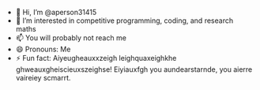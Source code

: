 - 👋 Hi, I’m @aperson31415
- 👀 I’m interested in competitive programming, coding, and research maths
- 📫 You will probably not reach me
- 😄 Pronouns: Me
- ⚡ Fun fact: Aiyeugheauxxzeigh leighquaxeighkhe ghweauxgheiscieuxszeighse! Eiyiauxfgh you aundearstarnde, you aierre vaireiey scmarrt.
